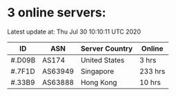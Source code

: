 # 3 online servers:

Latest update at: Thu Jul 30 10:10:11 UTC 2020

| ID | ASN | Server Country | Online |
| -- | --- | -------------- | ------ |
| #.D09B | AS174 | United States | 3 hrs |
| #.7F1D | AS63949 | Singapore | 233 hrs |
| #.33B9 | AS63888 | Hong Kong | 10 hrs |

